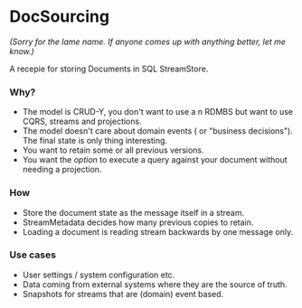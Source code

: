 # DocSourcing

_(Sorry for the lame name. If anyone comes up with anything better, let me know.)_

A recepie for storing Documents in SQL StreamStore. 

### Why?

 - The model is CRUD-Y, you don't want to use a n RDMBS but want to use CQRS, streams and projections.
 - The model doesn't care about domain events ( or "business decisions"). The final state is only thing interesting.
 - You want to retain some or all previous versions.
 - You want the _option_ to execute a query against your document without needing a projection.
 
### How

 - Store the document state as the message itself in a stream.
 - StreamMetadata decides how many previous copies to retain.
 - Loading a document is reading stream backwards by one message only.
 
### Use cases

 - User settings / system configuration etc.
 - Data coming from external systems where they are the source of truth.
 - Snapshots for streams that are (domain) event based.
